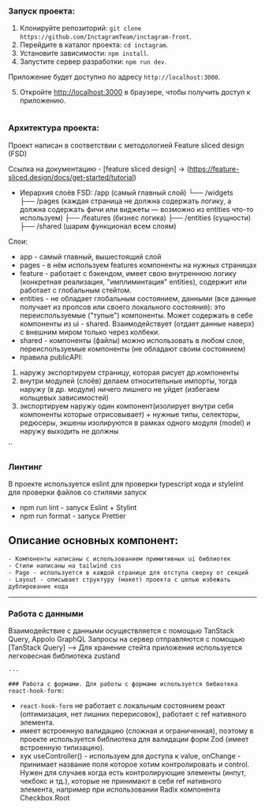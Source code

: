 ### Запуск проекта:
1. Клонируйте репозиторий: `git clone https://github.com/InctagramTeam/inctagram-front`.
2. Перейдите в каталог проекта: `cd inctagram`.
3. Установите зависимости: `npm install`.
4. Запустите сервер разработки: `npm run dev`.

Приложение будет доступно по адресу `http://localhost:3000`.

5. Откройте [http://localhost:3000](http://localhost:3000) в браузере, чтобы получить доступ к приложению.
```

```
### Архитектура проекта:
Проект написан в соответствии с методологией Feature sliced design (FSD)

Ссылка на документацию - [feature sliced design] -> (https://feature-sliced.design/docs/get-started/tutorial)
- Иерархия слоёв FSD:
/app (самый главный слой)
└── /widgets  
├── /pages (каждая страница не должна содержать логику, а должна содержать фичи или виджеты — возможно из entities что-то используем)
├── /features (бизнес логика)
├── /entities (сущности)
├── /shared (шарим функционал всем слоям)

Слои:
- app - самый главный, вышестоящий слой
- pages - в нём используем features компоненты на нужных страницах
- feature - работает с бэкендом, имеет свою внутреннюю логику (конкретная реализация, "имплиминтация" entities), содержит или работает с глобальным стейтом.
- entities - не обладает глобальным состоянием, данными (все данные получает из пропсов или своего локального состояния): это переиспользуемые ("тупые") 
компоненты. Может содержать в себе компоненты из ui - shared. Взаимодействует (отдает данные наверх) с внешним миром только через колбеки. 
- shared - компоненты (файлы) можно использовать в любом слое, переиспользуемые компоненты (не обладают своим состоянием)
- правила publicAPI:
1) наружу экспортируем страницу, которая рисует др.компоненты
2) внутри модулей (слоёв) делаем относительные импорты, тогда наружу (в др. модули) ничего лишнего не уйдет (избегаем кольцевых зависимостей)
3) экспортируем наружу один компонент(изолирует внутри себя компоненты которые отрисовывает) + нужные типы,
селекторы, редюсеры, экшены изолируются в рамках одного модуля (model) и наружу выходить не должны

``
### Линтинг
В проекте используется eslint для проверки typescript кода и stylelint для проверки файлов со стилями
запуск
 - npm run lint - запуск Eslint + Stylint
 - npm run format - запуск Prettier

## Описание основных компонент:

```
- Компоненты написаны с использованием примитивных ui библиотек
- Стили написаны на tailwind css
- Page - используется в каждой странице для отступа сверху от секций
- Layout - описывает структуру (макет) проекта с целью избежать дублирование кода
```

---

### Работа с данными
Взаимодействие с данными осуществляется с помощью TanStack Query, Appolo GraphQL
Запросы на сервер отправляются с помощью [TanStack Query] --> Для хранение стейта приложения используется
легковесная библиотека zustand

```
---

### Работа с формами. Для работы с формами используется бибиотека react-hook-form:
```
- `react-hook-form` не работает с локальным состоянием реакт (оптимизация, нет лишних перерисовок),
работает с ref нативного элемента.
- имеет встроенную валидацию (сложная и ограниченная), поэтому в проекте используется библиотека для валидации форм Zod
(имеет встроенную типизацию).
- хук useController() - используем для доступа к value, onChange - принимает название поля которое
хотим контролировать и control. Нужен для случаев когда есть контролирующие элементы (инпут, чекбокс и тд.),
которые не принимают в себя ref нативного элемента, например при использовании Radix компонента Checkbox.Root
```

